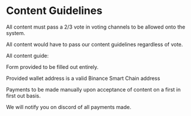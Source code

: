 # Content Guidelines

All content must pass a 2/3 vote in voting channels to be allowed onto the system.&#x20;

All content would have to pass our content guidelines regardless of vote.



All content guide:

Form provided to be filled out entirely.

Provided wallet address is a valid Binance Smart Chain address

Payments to be made manually upon acceptance of content on a first in first out basis.&#x20;

We will notify you on discord of all payments made.








